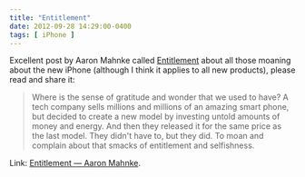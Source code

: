 ```yaml
---
title: "Entitlement"
date: 2012-09-28 14:29:00-0400
tags: [ iPhone ]
---
```


Excellent post by Aaron Mahnke called [Entitlement](http://aaronmahnke.com/blog/2012/9/27/entitlement) about all those moaning about the new iPhone (although I think it applies to all new products), please read and share it:

> Where is the sense of gratitude and wonder that we used to have? A tech company sells millions and millions of an amazing smart phone, but decided to create a new model by investing untold amounts of money and energy. And then they released it for the same price as the last model. They didn't have to, but they did. To moan and complain about that smacks of entitlement and selfishness.

Link: [Entitlement — Aaron Mahnke](http://aaronmahnke.com/blog/2012/9/27/entitlement).
